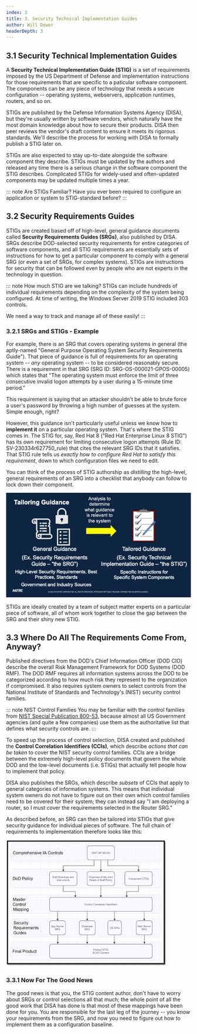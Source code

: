 ```yaml
---
index: 3
title: 3. Security Technical Implementation Guides
author: Will Dower
headerDepth: 3
---
```


## 3.1 Security Technical Implementation Guides

A **Security Technical Implementation Guide (STIG)** is a set of requirements imposed by the US Department of Defense and implementation instructions for those requirements that are specific to a paticular software component. The components can be any piece of technology that needs a secure configuration -- operating systems, webservers, application runtimes, routers, and so on.

STIGs are published by the Defense Information Systems Agency (DISA), but they're usually written by software vendors, which naturally have the most domain knowledge about how to secure their products. DISA then peer reviews the vendor's draft content to ensure it meets its rigorous standards. We'll describe the process for working with DISA to formally publish a STIG later on.

STIGs are also expected to stay up-to-date alongside the software component they describe. STIGs must be updated by the authors and released any time there is a serious change in the software component the STIG describes. Complicated STIGs for widely-used and often-updated components may be updated multiple times a year.

::: note Are STIGs Familiar?
Have you ever been required to configure an application or system to STIG-standard before?
:::

## 3.2 Security Requirements Guides

STIGs are created based off of high-level, general guidance documents called **Security Requirements Guides (SRGs)**, also published by DISA. SRGs describe DOD-selected security requirements for entire categories of software components, and all STIG requirements are essentially sets of instructions for how to get a particular component to comply with a general SRG (or even a set of SRGs, for complex systems). STIGs are instructions for security that can be followed even by people who are not experts in the technology in question.

::: note How much STIG are we talking?
STIGs can include hundreds of individual requirements depending on the complexity of the system being configured. At time of writing, the Windows Server 2019 STIG included 303 controls.

We need a way to track and manage all of these easily!
:::

### 3.2.1 SRGs and STIGs - Example

For example, there is an SRG that covers operating systems in general (the aptly-named "General Purpose Operating System Security Requirements Guide"). That piece of guidance is full of requirements for an operating system -- *any* operating system -- to be considered reasonably secure. There is a requirement in that SRG (SRG ID: SRG-OS-000021-GPOS-00005) which states that "The operating system must enforce the limit of three consecutive invalid logon attempts by a user during a 15-minute time period."

This requirement is saying that an attacker shouldn't be able to brute force a user's password by throwing a high number of guesses at the system. Simple enough, right?

However, this guidance isn't particularly useful unless we know how to **implement it** on a particular operating system. That's where the STIG comes in. The STIG for, say, Red Hat 8 ("Red Hat Enterprise Linux 8 STIG") has its own requirement for limiting consecutive logon attempts (Rule ID: SV-230334r627750_rule) that cites the relevant SRG IDs that it satisfies. That STIG rule tells us *exactly how to configure Red Hat to satisfy this requirement*, down to which configuration files we need to edit.

You can think of the process of STIG authorship as *distilling* the high-level, general requirements of an SRG into a checklist that anybody can follow to lock down their component.

![Tailoring SRGs into STIGs](../../assets/img/SRGvsSTIG.png)

STIGs are ideally created by a team of subject matter experts on a particular piece of software, all of whom work together to close the gap between the SRG and their shiny new STIG.

## 3.3 Where Do All The Requirements Come From, Anyway?

Published directives from the DOD's Chief Information Officer (DOD CIO) describe the overall Risk Management Framework for DOD Systems (DOD RMF). The DOD RMF requires all information systems across the DOD to be categorized according to how much risk they represent to the organization if compromised. It also requires system owners to select controls from the National Institute of Standards and Technology's (NIST) security control families.

::: note NIST Control Families 
You may be familiar with the control families from [NIST Special Publication 800-53](https://csrc.nist.gov/pubs/sp/800/53/r5/upd1/final), because almost all US Government agencies (and quite a few companies) use them as the authoritative list that defines what security controls are.
:::

To speed up the process of control selection, DISA created and published the **Control Correlation Identifiers (CCIs)**, which describe *actions that can be taken* to cover the NIST security control families. CCIs are a bridge between the extremely high-level policy  documents that govern the whole DOD and the low-level documents (i.e. STIGs) that actually tell people how to implement that policy.

DISA also publishes the SRGs, which describe *subsets* of CCIs that apply to general categories of information systems. This means that individual system owners do not have to figure out on their own which control families need to be covered for their system; they can instead say "I am deploying a router, so I must cover the requirements selected in the Router SRG."

As described before, an SRG can then be tailored into STIGs that give security guidance for individual pieces of software. The full chain of requirements to implementation therefore looks like this:

![Process Flow of DOD Requirements Assembly Into SRGs/STIGs](../../assets/img/STIGSources.png)

### 3.3.1 Now For The Good News

The good news is that you, the STIG content author, don't have to worry about SRGs or control selections all that much; the whole point of all the good work that DISA has done is that most of these mappings have been done for you. You are responsible for the last leg of the journey -- you know your requirements from the SRG, and now you need to figure out how to implement them as a configuration baseline.
